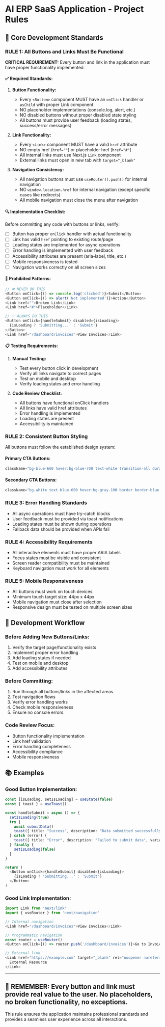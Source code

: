 # AI ERP SaaS Application - Project Rules

## 🚀 Core Development Standards

### **RULE 1: All Buttons and Links Must Be Functional**
**CRITICAL REQUIREMENT:** Every button and link in the application must have proper functionality implemented.

#### ✅ **Required Standards:**

1. **Button Functionality:**
   - Every `<Button>` component MUST have an `onClick` handler or `asChild` with proper Link component
   - NO placeholder implementations (console.log, alert, etc.)
   - NO disabled buttons without proper disabled state styling
   - All buttons must provide user feedback (loading states, success/error messages)

2. **Link Functionality:**
   - Every `<Link>` component MUST have a valid `href` attribute
   - NO empty href (`href=""`) or placeholder href (`href="#"`)
   - All internal links must use Next.js `Link` component
   - External links must open in new tab with `target="_blank"`

3. **Navigation Consistency:**
   - All navigation buttons must use `useRouter().push()` for internal navigation
   - NO `window.location.href` for internal navigation (except specific cases like redirects)
   - All mobile navigation must close the menu after navigation

#### 🔍 **Implementation Checklist:**

Before committing any code with buttons or links, verify:

- [ ] Button has proper `onClick` handler with actual functionality
- [ ] Link has valid `href` pointing to existing route/page
- [ ] Loading states are implemented for async operations
- [ ] Error handling is implemented with user feedback
- [ ] Accessibility attributes are present (aria-label, title, etc.)
- [ ] Mobile responsiveness is tested
- [ ] Navigation works correctly on all screen sizes

#### 🚫 **Prohibited Patterns:**

```typescript
// ❌ NEVER DO THIS
<Button onClick={() => console.log('clicked')}>Submit</Button>
<Button onClick={() => alert('Not implemented')}>Action</Button>
<Link href="">Broken Link</Link>
<Link href="#">Placeholder</Link>

// ✅ ALWAYS DO THIS
<Button onClick={handleSubmit} disabled={isLoading}>
  {isLoading ? 'Submitting...' : 'Submit'}
</Button>
<Link href="/dashboard/invoices">View Invoices</Link>
```

#### 📋 **Testing Requirements:**

1. **Manual Testing:**
   - Test every button click in development
   - Verify all links navigate to correct pages
   - Test on mobile and desktop
   - Verify loading states and error handling

2. **Code Review Checklist:**
   - All buttons have functional onClick handlers
   - All links have valid href attributes
   - Error handling is implemented
   - Loading states are present
   - Accessibility is maintained

### **RULE 2: Consistent Button Styling**
All buttons must follow the established design system:

#### **Primary CTA Buttons:**
```typescript
className="bg-blue-600 hover:bg-blue-700 text-white transition-all duration-200 hover:scale-105 shadow-lg"
```

#### **Secondary CTA Buttons:**
```typescript
className="bg-white text-blue-600 hover:bg-gray-100 border border-blue-600 transition-all duration-200 hover:scale-105 shadow-lg"
```

### **RULE 3: Error Handling Standards**
- All async operations must have try-catch blocks
- User feedback must be provided via toast notifications
- Loading states must be shown during operations
- Fallback data should be provided when APIs fail

### **RULE 4: Accessibility Requirements**
- All interactive elements must have proper ARIA labels
- Focus states must be visible and consistent
- Screen reader compatibility must be maintained
- Keyboard navigation must work for all elements

### **RULE 5: Mobile Responsiveness**
- All buttons must work on touch devices
- Minimum touch target size: 44px x 44px
- Mobile navigation must close after selection
- Responsive design must be tested on multiple screen sizes

## 🔧 Development Workflow

### **Before Adding New Buttons/Links:**
1. Verify the target page/functionality exists
2. Implement proper error handling
3. Add loading states if needed
4. Test on mobile and desktop
5. Add accessibility attributes

### **Before Committing:**
1. Run through all buttons/links in the affected areas
2. Test navigation flows
3. Verify error handling works
4. Check mobile responsiveness
5. Ensure no console errors

### **Code Review Focus:**
- Button functionality implementation
- Link href validation
- Error handling completeness
- Accessibility compliance
- Mobile responsiveness

## 📚 Examples

### **Good Button Implementation:**
```typescript
const [isLoading, setIsLoading] = useState(false)
const { toast } = useToast()

const handleSubmit = async () => {
  setIsLoading(true)
  try {
    await submitData()
    toast({ title: "Success", description: "Data submitted successfully" })
  } catch (error) {
    toast({ title: "Error", description: "Failed to submit data", variant: "destructive" })
  } finally {
    setIsLoading(false)
  }
}

return (
  <Button onClick={handleSubmit} disabled={isLoading}>
    {isLoading ? 'Submitting...' : 'Submit'}
  </Button>
)
```

### **Good Link Implementation:**
```typescript
import Link from 'next/link'
import { useRouter } from 'next/navigation'

// Internal navigation
<Link href="/dashboard/invoices">View Invoices</Link>

// Programmatic navigation
const router = useRouter()
<Button onClick={() => router.push('/dashboard/invoices')}>Go to Invoices</Button>

// External link
<Link href="https://example.com" target="_blank" rel="noopener noreferrer">
  External Resource
</Link>
```

---

## 🎯 **REMEMBER: Every button and link must provide real value to the user. No placeholders, no broken functionality, no exceptions.**

This rule ensures the application maintains professional standards and provides a seamless user experience across all interactions.


